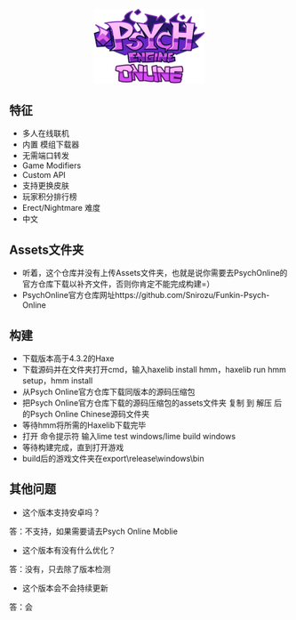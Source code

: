 <p align="center">
    <img width="200" src="https://raw.githubusercontent.com/Snirozu/Funkin-Online-Server/refs/heads/main/client/public/images/transwag.png">
</p>

## 特征
* 多人在线联机
* 内置 模组下载器
* 无需端口转发
* Game Modifiers
* Custom API
* 支持更换皮肤
* 玩家积分排行榜
* Erect/Nightmare 难度
* 中文

## Assets文件夹
* 听着，这个仓库并没有上传Assets文件夹，也就是说你需要去PsychOnline的官方仓库下载以补齐文件，否则你肯定不能完成构建=）
* PsychOnline官方仓库网址https://github.com/Snirozu/Funkin-Psych-Online

## 构建
* 下载版本高于4.3.2的Haxe
* 下载源码并在文件夹打开cmd，输入haxelib install hmm，haxelib run hmm setup，hmm install
* 从Psych Online官方仓库下载同版本的源码压缩包
* 把Psych Online官方仓库下载的源码压缩包的assets文件夹 复制 到 解压 后的Psych Online Chinese源码文件夹
* 等待hmm将所需的Haxelib下载完毕
* 打开 命令提示符 输入lime test windows/lime build windows
* 等待构建完成，直到打开游戏
* build后的游戏文件夹在export\release\windows\bin

## 其他问题
* 这个版本支持安卓吗？

答：不支持，如果需要请去Psych Online Moblie

* 这个版本有没有什么优化？

答：没有，只去除了版本检测

* 这个版本会不会持续更新

答：会
